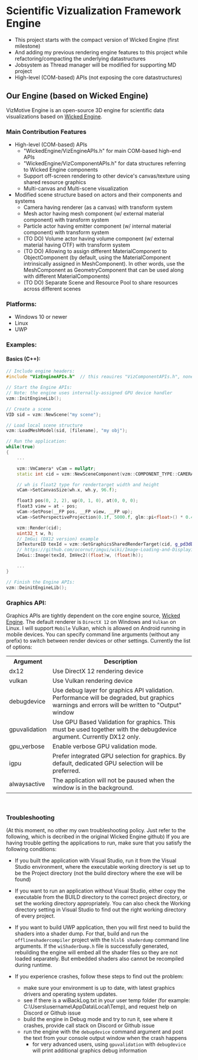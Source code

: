 # Scientific Vizualization Framework Engine
- This project starts with the compact version of Wicked Engine (first milestone)
- And adding my previous rendering engine features to this project while refactoring/compacting the underlying datastructures
- Jobsystem as Thread manager will be modified for supporting MD project
- High-level (COM-based) APIs (not exposing the core datastructures)

## Our Engine (based on Wicked Engine)

VizMotive Engine is an open-source 3D engine for scientific data visualizations based on <a href="https://github.com/turanszkij/WickedEngine/">Wicked Engine</a>.

### Main Contribution Features
- High-level (COM-based) APIs
	- "WickedEngine/VizEngineAPIs.h" for main COM-based high-end APIs
 	- "WickedEngine/VizComponentAPIs.h" for data structures referring to Wicked Engine components
  	- Support off-screen rendering to other device's canvas/texture using shared resource graphics
  	- Multi-canvas and Multi-scene visualization
- Modified scene structure based on actors and their components and systems
	- Camera having renderer (as a canvas) with transform system
 	- Mesh actor having mesh component (w/ external material component) with transform system
	- Particle actor having emitter component (w/ internal material component) with transform system
	- (TO DO) Volume actor having volume component (w/ external material having OTF) with transform system
 	- (TO DO) Allowing to assign different MaterialComponent to ObjectComponent (by default, using the MaterialComponent intrinsically assigned in MeshComponent). In other words, use the MeshComponent as GeometryComponent that can be used along with different MaterialComponents)
 	- (TO DO) Separate Scene and Resource Pool to share resources across different scenes
 
### Platforms:
- Windows 10 or newer
- Linux
- UWP

### Examples:

#### Basics (C++):
```cpp
// Include engine headers:
#include "VizEngineAPIs.h"	// this reauires "VizComponentAPIs.h", none external dependencies

// Start the Engine APIs:
// Note: the engine uses internally-assigned GPU device handler 
vzm::InitEngineLib();

// Create a scene
VID sid = vzm::NewScene("my scene");

// Load local scene structure
vzm::LoadMeshModel(sid, [filename], "my obj");

// Run the application:
while(true)
{
	...

	vzm::VmCamera* vCam = nullptr;
	static int cid = vzm::NewSceneComponent(vzm::COMPONENT_TYPE::CAMERA, sid, "my camera", 0, CMPP(vCam));

	// wh is float2 type for rendertarget width and height 
	vCam->SetCanvasSize(wh.x, wh.y, 96.f);

	float3 pos(0, 2, 2), up(0, 1, 0), at(0, 0, 0);
	float3 view = at - pos;
	vCam->SetPose(__FP pos, __FP view, __FP up);
	vCam->SetPerspectiveProjection(0.1f, 5000.f, glm::pi<float>() * 0.4f, 1.f);

	vzm::Render(cid);
	uint32_t w, h;
	// ImGui (DX12 version) example 
	ImTextureID texId = vzm::GetGraphicsSharedRenderTarget(cid, g_pd3dDevice, g_pd3dSrvDescHeap, 1, &w, &h);
	// https://github.com/ocornut/imgui/wiki/Image-Loading-and-Displaying-Examples
	ImGui::Image(texId, ImVec2((float)w, (float)h));			

	...
}

// Finish the Engine APIs:
vzm::DeinitEngineLib();
```

### Graphics API:
Graphics APIs are tightly dependent on the core engine source, <a href="https://github.com/turanszkij/WickedEngine/">Wicked Engine</a>. The default renderer is `DirectX 12` on Windows and `Vulkan` on Linux. I will support `Mobile` Vulkan, which is allowed on Android running in mobile devices. 
You can specify command line arguments (without any prefix) to switch between render devices or other settings. Currently the list of options:
<table>
  <tr>
	<th>Argument</th>
	<th>Description</th>
  </tr>
  <tr>
	<td>dx12</td>
	<td>Use DirectX 12 rendering device</td>
  </tr>
  <tr>
	<td>vulkan</td>
	<td>Use Vulkan rendering device</td>
  </tr>
  <tr>
	<td>debugdevice</td>
	<td>Use debug layer for graphics API validation. Performance will be degraded, but graphics warnings and errors will be written to "Output" window</td>
  </tr>
  <tr>
	<td>gpuvalidation</td>
	<td>Use GPU Based Validation for graphics. This must be used together with the debugdevice argument. Currently DX12 only.</td>
  </tr>
  <tr>
	<td>gpu_verbose</td>
	<td>Enable verbose GPU validation mode.</td>
  </tr>
  <tr>
	<td>igpu</td>
	<td>Prefer integrated GPU selection for graphics. By default, dedicated GPU selection will be preferred.</td>
  </tr>
  <tr>
	<td>alwaysactive</td>
	<td>The application will not be paused when the window is in the background.</td>
  </tr>
</table>

<br/>

### Troubleshooting
(At this moment, no other my own troubleshooting policy. Just refer to the following, which is decribed in the original Wicked Engine github)
If you are having trouble getting the applications to run, make sure that you satisfy the following conditions:
- If you built the application with Visual Studio, run it from the Visual Studio environment, where the executable working directory is set up to be the Project directory (not the build directory where the exe will be found)
- If you want to run an application without Visual Studio, either copy the executable from the BUILD directory to the correct project directory, or set the working directory appropriately. You can also check the Working directory setting in Visual Studio to find out the right working directory of every project. 
- If you want to build UWP application, then you will first need to build the shaders into a shader dump. For that, build and run the `offlineshadercompiler` project with the `hlsl6 shaderdump` command line arguments. If the `wiShaderDump.h` file is successfully generated, rebuilding the engine will embed all the shader files so they are not loaded separately. But embedded shaders also cannot be recompiled during runtime.

- If you experience crashes, follow these steps to find out the problem:
	- make sure your environment is up to date, with latest graphics drivers and operating system updates.
	- see if there is a wiBackLog.txt in your user temp folder (for example: C:\Users\username\AppData\Local\Temp), and request help on Discord or Github issue
	- build the engine in Debug mode and try to run it, see where it crashes, provide call stack on Discord or Github issue
	- run the engine with the `debugdevice` command argument and post the text from your console output window when the crash happens
		- for very advanced users, using `gpuvalidation` with `debugdevice` will print additional graphics debug information
